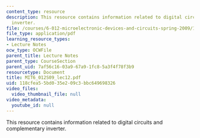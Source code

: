 ```yaml
---
content_type: resource
description: This resource contains information related to digital circuits and complementary
  inverter.
file: /courses/6-012-microelectronic-devices-and-circuits-spring-2009/118cfea55bd035e209c3bbc649698326_MIT6_012S09_lec12.pdf
file_type: application/pdf
learning_resource_types:
- Lecture Notes
ocw_type: OCWFile
parent_title: Lecture Notes
parent_type: CourseSection
parent_uid: 7af56c16-03a9-67a9-1fc8-5a3f4f78f3b9
resourcetype: Document
title: MIT6_012S09_lec12.pdf
uid: 118cfea5-5bd0-35e2-09c3-bbc649698326
video_files:
  video_thumbnail_file: null
video_metadata:
  youtube_id: null
---
```

This resource contains information related to digital circuits and complementary inverter.

